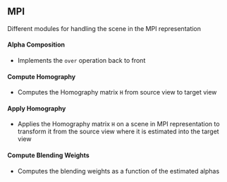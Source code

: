 ## MPI

Different modules for handling the scene in the MPI representation

#### Alpha Composition

- Implements the `over` operation back to front


#### Compute Homography

- Computes the Homography matrix `H` from source view to target view

#### Apply Homography

- Applies the Homography matrix `H` on a scene in MPI representation to transform it from the source view where it is estimated into the target view


#### Compute Blending Weights

- Computes the blending weights as a function of the estimated alphas 
